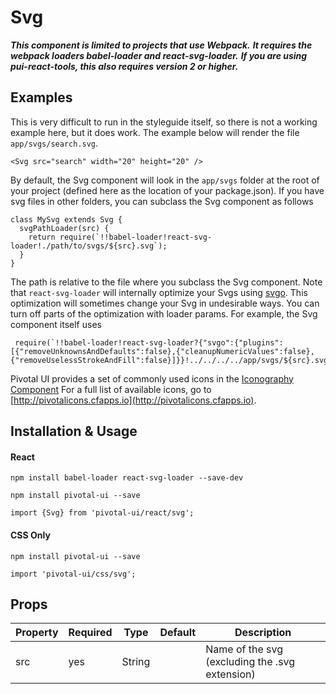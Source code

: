 # Svg

***This component is limited to projects that use Webpack.***
***It requires the webpack loaders babel-loader and react-svg-loader.***
***If you are using pui-react-tools, this also requires version 2 or higher.***

## Examples

This is very difficult to run in the styleguide itself, so there is not a working example here, but it does work.
The example below will render the file `app/svgs/search.svg`.

```
<Svg src="search" width="20" height="20" />
```

By default, the Svg component will look in the `app/svgs` folder at the root of your project
(defined here as the location of your package.json). If you have svg files in other folders, you can subclass the Svg component as follows

```
class MySvg extends Svg {
  svgPathLoader(src) {
    return require(`!!babel-loader!react-svg-loader!./path/to/svgs/${src}.svg`);
  }
}
```

The path is relative to the file where you subclass the Svg component. Note that `react-svg-loader` will internally optimize your Svgs using [svgo](https://github.com/svg/svgo).
This optimization will sometimes change your Svg in undesirable ways. You can turn off parts of the optimization with loader params. For example, the Svg component itself uses

```
 require(`!!babel-loader!react-svg-loader?{"svgo":{"plugins":[{"removeUnknownsAndDefaults":false},{"cleanupNumericValues":false},{"removeUselessStrokeAndFill":false}]}}!../../../../app/svgs/${src}.svg`);
```

Pivotal UI provides a set of commonly used icons in the [Iconography Component](/icons)
For a full list of available icons, go to [http://pivotalicons.cfapps.io](http://pivotalicons.cfapps.io).

## Installation & Usage

#### React
`npm install babel-loader react-svg-loader --save-dev`

`npm install pivotal-ui --save`

`import {Svg} from 'pivotal-ui/react/svg';`

#### CSS Only
`npm install pivotal-ui --save`

`import 'pivotal-ui/css/svg';`

## Props

Property | Required | Type | Default | Description
---------|----------|------|---------|------------
src | yes | String | | Name of the svg (excluding the .svg extension)
